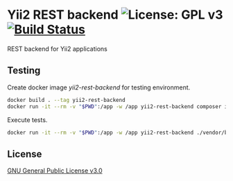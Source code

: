 # Yii2 REST backend ![License: GPL v3](https://img.shields.io/badge/License-GPL%20v3-blue.svg) [![Build Status](https://travis-ci.org/oteixido/yii2-rest-backend.svg?branch=master)](https://travis-ci.org/oteixido/yii2-rest-backend)

REST backend for Yii2 applications

## Testing

Create docker image *yii2-rest-backend* for testing environment.

```bash
docker build . --tag yii2-rest-backend
docker run -it --rm -v "$PWD":/app -w /app yii2-rest-backend composer install
```
Execute tests.

```bash
docker run -it --rm -v "$PWD":/app -w /app yii2-rest-backend ./vendor/bin/codecept run
```

## License

[GNU General Public License v3.0](https://www.gnu.org/licenses/gpl-3.0.html)
